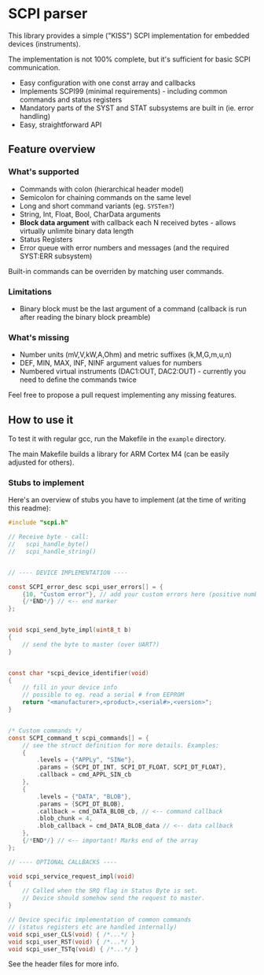 # SCPI parser

This library provides a simple ("KISS") SCPI implementation for embedded devices (instruments).

The implementation is not 100% complete, but it's sufficient for basic SCPI communication.

- Easy configuration with one const array and callbacks
- Implements SCPI99 (minimal requirements) - including common commands and status registers
- Mandatory parts of the SYST and STAT subsystems are built in (ie. error handling)
- Easy, straightforward API

## Feature overview

### What's supported

- Commands with colon (hierarchical header model)
- Semicolon for chaining commands on the same level
- Long and short command variants (eg. `SYSTem?`)
- String, Int, Float, Bool, CharData arguments
- **Block data argument** with callback each N received bytes - allows virtually unlimite binary data length
- Status Registers
- Error queue with error numbers and messages (and the required SYST:ERR subsystem)

Built-in commands can be overriden by matching user commands.

### Limitations

- Binary block must be the last argument of a command (callback is run after reading the binary block preamble)

### What's missing

- Number units (mV,V,kW,A,Ohm) and metric suffixes (k,M,G,m,u,n)
- DEF, MIN, MAX, INF, NINF argument values for numbers
- Numbered virtual instruments (DAC1:OUT, DAC2:OUT) - currently you need to define the commands twice

Feel free to propose a pull request implementing any missing features.


## How to use it

To test it with regular gcc, run the Makefile in the `example` directory.

The main Makefile builds a library for ARM Cortex M4 (can be easily adjusted for others).

### Stubs to implement

Here's an overview of stubs you have to implement (at the time of writing this readme):

```c
#include "scpi.h"

// Receive byte - call:
//   scpi_handle_byte()
//   scpi_handle_string()


// ---- DEVICE IMPLEMENTATION ----

const SCPI_error_desc scpi_user_errors[] = {
	{10, "Custom error"}, // add your custom errors here (positive numbers)
	{/*END*/} // <-- end marker
};


void scpi_send_byte_impl(uint8_t b)
{
	// send the byte to master (over UART?)
}


const char *scpi_device_identifier(void)
{
	// fill in your device info
	// possible to eg. read a serial # from EEPROM
	return "<manufacturer>,<product>,<serial#>,<version>";
}


/* Custom commands */
const SCPI_command_t scpi_commands[] = {
	// see the struct definition for more details. Examples:
	{
		.levels = {"APPLy", "SINe"},
		.params = {SCPI_DT_INT, SCPI_DT_FLOAT, SCPI_DT_FLOAT},
		.callback = cmd_APPL_SIN_cb
	},
	{
		.levels = {"DATA", "BLOB"},
		.params = {SCPI_DT_BLOB},
		.callback = cmd_DATA_BLOB_cb, // <-- command callback
		.blob_chunk = 4,
		.blob_callback = cmd_DATA_BLOB_data // <-- data callback
	},
	{/*END*/} // <-- important! Marks end of the array
};

// ---- OPTIONAL CALLBACKS ----

void scpi_service_request_impl(void)
{
	// Called when the SRQ flag in Status Byte is set.
	// Device should somehow send the request to master.
}

// Device specific implementation of common commands
// (status registers etc are handled internally)
void scpi_user_CLS(void) { /*...*/ }
void scpi_user_RST(void) { /*...*/ }
void scpi_user_TSTq(void) { /*...*/ }

```

See the header files for more info.
